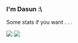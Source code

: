 ### I'm Dasun :\

Some stats if you want . . .

<img src="https://github-readme-stats.vercel.app/api?username=dabeycorn"> <img src="https://github-readme-stats.vercel.app/api/top-langs/?username=dabeycorn">
